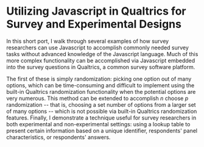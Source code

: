 # Utilizing Javascript in Qualtrics for Survey and Experimental Designs

In this short port, I walk through several examples of how survey researchers can use Javascript to accomplish commonly needed survey tasks without advanced knowledge of the Javascript language. Much of this more complex functionality can be accomplished via Javascript embedded into the survey questions in Qualtrics, a common survey software platform.

The first of these is simply randomization: picking one option out of many options, which can be time-consuming and difficult to implement using the built-in Qualtrics randomization functionality when the potential options are very numerous. This method can be extended to accomplish *n* choose *p* randomization -- that is, choosing a set number of options from a larger set of many options -- which is not possible via built-in Qualtrics randomization features. Finally, I demonstrate a technique useful for survey researchers in both experimental and non-experimental settings: using a lookup table to present certain information based on a unique identifier, respondents' panel characteristics, or respondents' answers.
